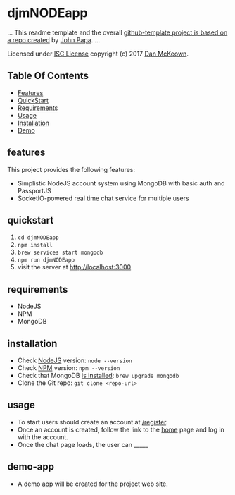  # djmNODEapp

...
This readme template and the overall [github-template project is based on a repo created](https://github.com/johnpapa/github-templates) by [John Papa](https://johnpapa.net/).
...

Licensed under [ISC License](https://opensource.org/licenses/ISC) copyright (c) 2017 [Dan McKeown](http://danmckeown.info).

## Table Of Contents
- [Features](#features)
- [QuickStart](#quickstart)
- [Requirements](#requirements)
- [Usage](#usage)
- [Installation](#installation)
- [Demo](#demo-app)

## features
This project provides the following features:
- Simplistic NodeJS account system using MongoDB with basic auth and PassportJS
- SocketIO-powered real time chat service for multiple users

## quickstart
1. `cd djmNODEapp`
2. `npm install`
3. `brew services start mongodb`
4. `npm run djmNODEapp`
5. visit the server at [http://localhost:3000](http://localhost:3000)

## requirements
- NodeJS
- NPM
- MongoDB

## installation
- Check [NodeJS](https://nodejs.org/en/) version: `node --version`
- Check [NPM](https://www.npmjs.com/) version: `npm --version`
- Check that MongoDB [is installed](https://docs.mongodb.com/manual/tutorial/install-mongodb-on-os-x/): `brew upgrade mongodb`
- Clone the Git repo: `git clone <repo-url>`

## usage
- To start users should create an account at [/register](http://localhost:3000/register).
- Once an account is created, follow the link to the [home](http://localhost:3000) page and log in with the account.
- Once the chat page loads, the user can _____

## demo-app
- A demo app will be created for the project web site.
